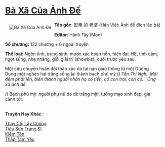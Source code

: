 <a href="https://utruyen.com/truyen/ba-xa-cua-anh-de/18976/" title="Bà Xã Của Ảnh Đế"><h1>Bà Xã Của Ảnh Đế</h1></a><div style="display:table"><img align="right" style="float: left; padding: 10px;" src="https://utruyen.com/images/story/200x260/ba-xa-cua-anh-de.jpg" alt="Bà Xã Của Ảnh Đế"><b>Tên gốc:</b> 影帝 的 老婆 (Hán Việt: Ảnh đế đích lão bà)<p></p><b>Editor: </b>Hành Tây (Mon)<p></p><b>Số chương:</b> 122 chương + 6 ngoại truyện<p></p><b>Thể loại:</b> Ngôn tình, trùng sinh, mượn xác hoàn hồn, hiện đại, HE, tình cảm, ngọt sủng, nhẹ nhàng, giới giải trí (showbiz), cưới trước yêu sau.<p></p>Một câu chuyện hoán đổi thân xác do tai nạn giao thông từ một Dương Dung một nghèo hai trắng sống lại thành bạch phú mỹ (*) Tần Thi Nghi. Một đêm phất lên, biến thành người nhàn hạ có tiền, có con trai, còn có… Ông xã ảnh đế.<p></p>(*) Bạch phú mỹ: người phụ nữ da dẻ trắng mịn, tướng mạo xinh đẹp, gia cảnh tốt.</div><p><br><b>Truyện Hay Khác :</b></p><a href="https://utruyen.com/truyen/thay-chi-lay-chong/19172/" alt="Thay Chị Lấy Chồng">Thay Chị Lấy Chồng</a><br/><a href="https://github.com/quanluxury/ngontinhhot/tree/master/truyenhay/20576/" alt="Tiêu Sơn Tráng Sĩ">Tiêu Sơn Tráng Sĩ</a><br/><a href="https://github.com/quanluxury/ngontinhhot/tree/master/truyenhay/21776/" alt="Kiếm Tôn">Kiếm Tôn</a><br/><a href="https://github.com/quanluxury/ngontinhhot/tree/master/truyenhay/19283/" alt="Thập Tam Yêu">Thập Tam Yêu</a><br/>